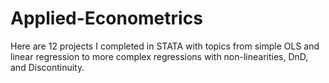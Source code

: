 # Applied-Econometrics
Here are 12 projects I completed in STATA with topics from simple OLS and linear regression to more complex regressions with non-linearities, DnD, and Discontinuity.
